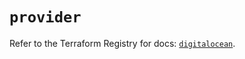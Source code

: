 # `provider`

Refer to the Terraform Registry for docs: [`digitalocean`](https://registry.terraform.io/providers/digitalocean/digitalocean/2.40.0/docs).
